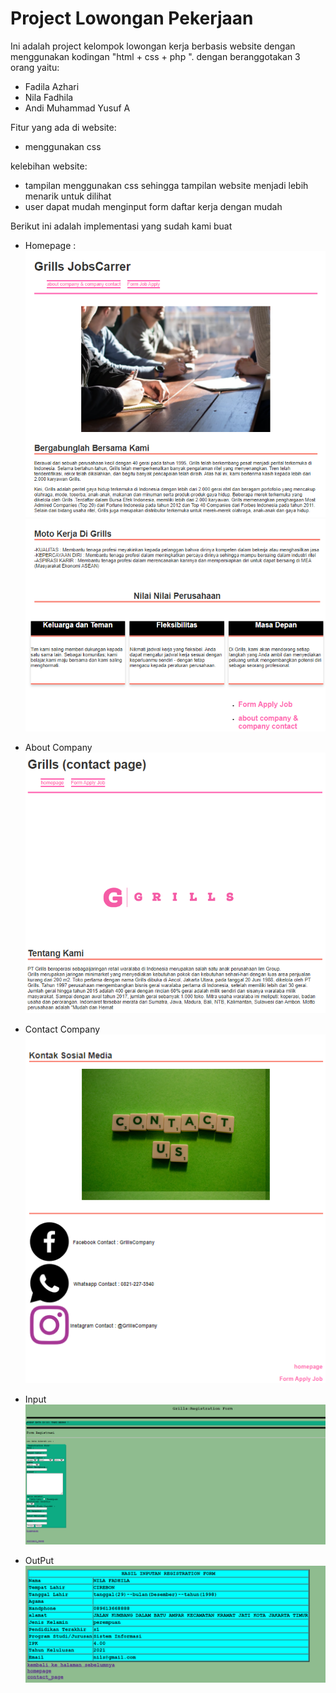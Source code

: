 # Project Lowongan Pekerjaan

Ini adalah project kelompok lowongan kerja berbasis website dengan menggunakan kodingan "html + css + php ". dengan beranggotakan 3 orang yaitu:

- Fadila Azhari 
- Nila Fadhila
- Andi Muhammad Yusuf A 

 Fitur yang ada di website:
  - menggunakan css

 kelebihan website:
  - tampilan menggunakan css sehingga tampilan website menjadi lebih menarik untuk dilihat 
  - user dapat mudah menginput form daftar kerja dengan mudah
  
Berikut ini adalah implementasi yang sudah kami buat
- Homepage :
![link](hmp.png)
![link](hmp2.png)

- About Company
![link](ac1...png)

- Contact Company
![link](ac2...png)

- Input
![link](input...png)

- OutPut
![link](OUTPUT.png)

 
